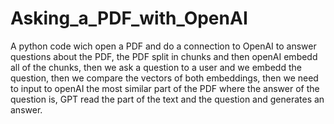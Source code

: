 # Asking_a_PDF_with_OpenAI
A python code wich open a PDF and do a connection to OpenAI to answer questions about the PDF, the PDF split in chunks and then openAI embedd all of the chunks,
then we ask a question to a user and we embedd the question, then we compare the vectors of both embeddings, then we need to input to openAI the most similar
part of the PDF where the answer of the question is, GPT read the part of the text and the question and generates an answer.
